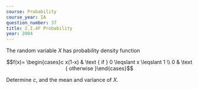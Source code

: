 ```yaml
---
course: Probability
course_year: IA
question_number: 37
title: 2.I.4F Probability
year: 2004
---
```



The random variable $X$ has probability density function

$$f(x)= \begin{cases}c x(1-x) & \text { if } 0 \leqslant x \leqslant 1 \\ 0 & \text { otherwise }\end{cases}$$

Determine $c$, and the mean and variance of $X$.